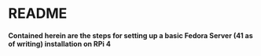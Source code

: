 # README
#### Contained herein are the steps for setting up a basic Fedora Server (41 as of writing) installation on RPi 4
